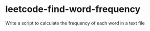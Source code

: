 # leetcode-find-word-frequency
Write a script to calculate the frequency of each word in a text file
